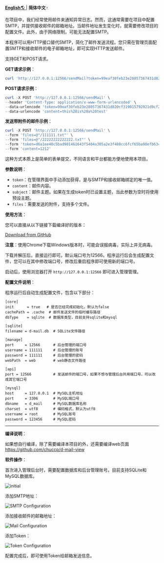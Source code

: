 [**English**🌎 ](./README.md)| **简体中文**🀄

在项目中，我们经常使用邮件来通知异常日志。然而，这通常需要在项目中配置SMTP，并提供接收邮件的邮箱地址。当邮件地址发生变化时，就需要修改项目的配置文件。此外，由于网络限制，可能无法配置SMTP。

本程序可以用HTTP接口替代SMTP，简化了邮件发送流程。您只需在管理页面配置SMTP和接收邮件的电子邮箱地址，即可实现HTTP发送邮件。

支持GET和POST请求。

**GET请求示例**：

```powershell
curl 'http://127.0.0.1:12566/sendMail?token=99eaf30feb23e28057367431d820cf319915792921d9cf21b5f761fb75433225&content=this%20is%20a%20test'
```

**POST请求示例**：

```powershell
curl -X POST 'http://127.0.0.1:12566/sendMail' \
--header 'Content-Type: application/x-www-form-urlencoded' \
--data-urlencode 'token=99eaf30feb23e28057367431d820cf319915792921d9cf21b5f761fb75433225' \
--data-urlencode 'content=this%20is%20a%20test'
```

**发送带附件的邮件示例**：

```powershell
curl -X POST 'http://127.0.0.1:12566/sendMail' \
--form 'files=@"/111111.txt"' \
--form 'files=@"/22222222222222.txt"' \
--form 'token=d6a1ee40c5bad981461643f5404a305a2e3f480cc6fcf65ba98efb63ce32d471"' \
--form 'content=1212'
```

这种方式本质上是简单的表单提交，不同语言和平台都能方便地使用本项目。

**参数说明**：

- `token`：在管理界面中手动添加获得，是与SMTP和接收邮箱绑定的唯一值。
- `content`：邮件内容。
- `subject`：邮件主题。如果在生成token时已设置主题，当此参数为空时将使用预设主题。
- `files`：需要发送的附件，支持多个文件。

**使用方法**：

您可以直接从以下链接下载编译好的版本：

[Download from GitHub](https://github.com/chuccp/d-mail/releases)

**注意**：使用Chrome下载Windows版本时，可能会误报病毒，实际上并无病毒。

下载并解压后，直接运行即可。默认端口号为12566。程序运行后会生成配置文件，您可以在其中修改端口号，修改后重启程序即可使用新的端口号。

启动后，使用浏览器打开 `http://127.0.0.1:12566` 即可进入管理管理。

**配置文件说明**：

程序运行后自动生成配置文件，包含以下部分：

```
[core]
init      = true   # 是否已经完成初始化，默认为false
cachePath = .cache  # 邮件发送文件的临时缓存路径
dbType    = sqlite  # 数据库类型，目前支持sqlite和mysql

[sqlite]
filename = d-mail.db  # SQLite文件路径

[manage]
port     = 12566      # 后台管理的端口号
username = 111111     # 后台管理的账号
password = 111111     # 后台管理的密码
webPath  = web        # web静态文件路径

[api]
port = 12566          # 发送邮件的端口号，如果不想与管理后台共用端口号，可以改成其它端口号

[mysql]
host     = 127.0.0.1  # MySQL主机地址
port     = 3306       # MySQL端口号
dbname   = d_mail     # MySQL数据库名称
charset  = utf8       # 编码格式，默认为utf8
username = root       # MySQL账号
password = 123456     # MySQL密码
```

---

**编译说明**：

如果想自行编译，除了需要编译本项目的外，还需要编译web页面 https://github.com/chuccp/d-mail-view

**软件操作**：

首次进入管理后台时，需要配置数据库和后台管理账号。目前支持SQLite和MySQL数据库。

![initial](initial.png "Initial Configuration")

添加SMTP地址：

![SMTP Configuration](STMP.png "SMTP Configuration")

添加接收邮件的邮箱地址：

![Mail Configuration](mail.png "Mail Configuration")

添加Token：

![Token Configuration](token.png "Token Configuration")

配置完成后，即可使用Token给邮箱发送信息。



